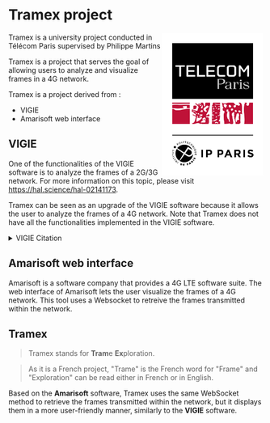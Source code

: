 # Tramex project

<img src="images/logo_telecom_ipparis.png" alt="logo_telecom_ipparis.png" width="200px" style="float:right" />

Tramex is a university project conducted in Télécom Paris supervised by Philippe Martins

Tramex is a project that serves the goal of allowing users to analyze and visualize frames in a 4G network.

Tramex is a project derived from :

- VIGIE
- Amarisoft web interface

## VIGIE

One of the functionalities of the VIGIE software is to analyze the frames of a 2G/3G network. For more information on this topic, please visit <https://hal.science/hal-02141173>.

Tramex can be seen as an upgrade of the VIGIE software because it allows the user to analyze the frames of a 4G network. Note that Tramex does not have all the functionalities implemented in the VIGIE software.

<details>

<summary>VIGIE Citation</summary>

```bibtex
@article{oyedapo:hal-02141173,
  TITLE = {{VIGIE : A learning tool for cellular air interfaces (GSM, GPRS, UMTS, WiFi)}},
  AUTHOR = {Oyedapo, Olufemi and Martins, Philippe and Lagrange, Xavier},
  URL = {https://hal.science/hal-02141173},
  JOURNAL = {{The IPSI BgD Transactions on Internet Research}},
  HAL_LOCAL_REFERENCE = {1097},
  VOLUME = {1},
  NUMBER = {2},
  PAGES = {65 - 69},
  YEAR = {2005},
  KEYWORDS = {UMTS},
  HAL_ID = {hal-02141173},
  HAL_VERSION = {v1},
}
```

</details>

## Amarisoft web interface

Amarisoft is a software company that provides a 4G LTE software suite. The web interface of Amarisoft lets the user visualize the frames of a 4G network. This tool uses a Websocket to retreive the frames transmitted within the network.

## Tramex

> Tramex stands for **Tram**e **Ex**ploration.

> As it is a French project, "Trame" is the French word for "Frame" and "Exploration" can be read either in French or in English.

Based on the **Amarisoft** software, Tramex uses the same WebSocket method to retrieve the frames transmitted within the network, but it displays them in a more user-friendly manner, similarly to the **VIGIE** software.
